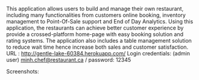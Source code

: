This application allows users to build and manage their own restaurant, including many functionalities from customers online booking, inventory management to Point-Of-Sale support and End of Day Analytics. Using this application, the restaurants can achieve better customer experience by provide a crossed-platform home-page with easy booking solution and rating systems. The application also includes a table management solution to reduce wait time hence increase both sales and customer satisfaction.
URL : http://gentle-lake-60384.herokuapp.com/
Login credentials: (admin user) minh.chef@restaurant.ca / password: 12345

Screenshots:
